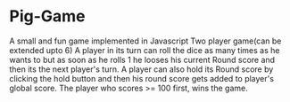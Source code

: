 # Pig-Game
A small and fun game implemented in Javascript Two player game(can be extended upto 6) A player in its turn can roll the dice as many times as he wants to but as soon as he rolls 1 he looses his current Round score and then its the next player's turn. A player can also hold its Round score by clicking the hold button and then his round score gets added to player's global score. The player who scores >= 100 first, wins the game.
